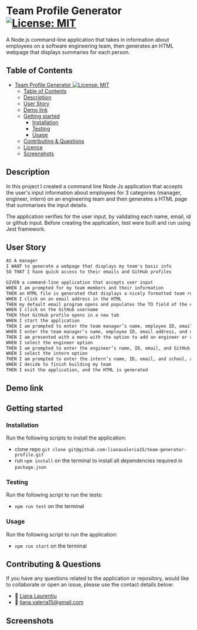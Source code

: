 # Team Profile Generator [![License: MIT](https://img.shields.io/badge/License-MIT-yellow.svg)](https://opensource.org/licenses/MIT)

A Node.js command-line application that takes in information about employees on a software engineering team, then generates an HTML webpage that displays summaries for each person.

## Table of Contents

- [Team Profile Generator ![License: MIT](https://opensource.org/licenses/MIT)](#team-profile-generator-)
  - [Table of Contents](#table-of-contents)
  - [Description](#description)
  - [User Story](#user-story)
  - [Demo link](#demo-link)
  - [Getting started](#getting-started)
    - [Installation](#installation)
    - [Testing](#testing)
    - [Usage](#usage)
  - [Contributing & Questions](#contributing--questions)
  - [Licence](#licence)
  - [Screenshots](#screenshots)

## Description

In this project I created a command line Node Js application that accepts the user's input information about employees for 3 categories (manager, engineer, intern) on an engineering team and then generates a HTML page that summarises the input details.

The application verifies for the user input, by validating each name, email, id or github input. Before creating the application, test were built and run using Jest framework.

## User Story

```md
AS A manager
I WANT to generate a webpage that displays my team's basic info
SO THAT I have quick access to their emails and GitHub profiles
```

```md
GIVEN a command-line application that accepts user input
WHEN I am prompted for my team members and their information
THEN an HTML file is generated that displays a nicely formatted team roster based on user input
WHEN I click on an email address in the HTML
THEN my default email program opens and populates the TO field of the email with the address
WHEN I click on the GitHub username
THEN that GitHub profile opens in a new tab
WHEN I start the application
THEN I am prompted to enter the team manager’s name, employee ID, email address, and office number
WHEN I enter the team manager’s name, employee ID, email address, and office number
THEN I am presented with a menu with the option to add an engineer or an intern or to finish building my team
WHEN I select the engineer option
THEN I am prompted to enter the engineer’s name, ID, email, and GitHub username, and I am taken back to the menu
WHEN I select the intern option
THEN I am prompted to enter the intern’s name, ID, email, and school, and I am taken back to the menu
WHEN I decide to finish building my team
THEN I exit the application, and the HTML is generated
```

## Demo link

## Getting started

### Installation

Run the following scripts to install the application:

- clone repo `git clone git@github.com:lianavaleria15/team-generator-profile.git`
- run `npm install` on the terminal to install all dependencies required in `package.json`

### Testing

Run the following script to run the tests:

- `npm run test` on the terminal

### Usage

Run the following script to run the application:

- `npm run start` on the terminal

## Contributing & Questions

If you have any questions related to the application or repository, would like to collaborate or open an issue, please use the contact details below:

- 👩 [Liana Laurentiu](https://github.com/lianavaleria15)
- 📧 [liana.valeria15@gmail.com](mailto:liana.valeria15@gmail.com)

## Screenshots
